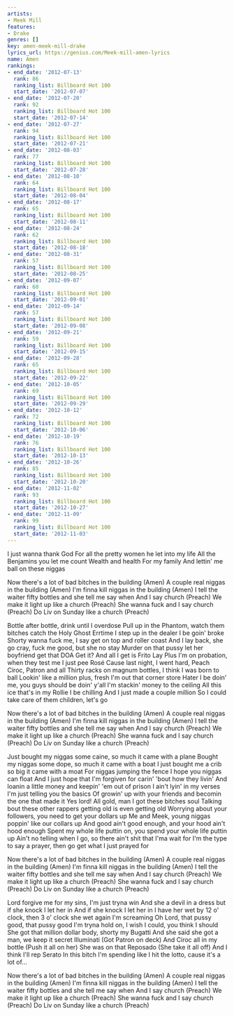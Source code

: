 ```yaml
---
artists:
- Meek Mill
features:
- Drake
genres: []
key: amen-meek-mill-drake
lyrics_url: https://genius.com/Meek-mill-amen-lyrics
name: Amen
rankings:
- end_date: '2012-07-13'
  rank: 86
  ranking_list: Billboard Hot 100
  start_date: '2012-07-07'
- end_date: '2012-07-20'
  rank: 92
  ranking_list: Billboard Hot 100
  start_date: '2012-07-14'
- end_date: '2012-07-27'
  rank: 94
  ranking_list: Billboard Hot 100
  start_date: '2012-07-21'
- end_date: '2012-08-03'
  rank: 77
  ranking_list: Billboard Hot 100
  start_date: '2012-07-28'
- end_date: '2012-08-10'
  rank: 64
  ranking_list: Billboard Hot 100
  start_date: '2012-08-04'
- end_date: '2012-08-17'
  rank: 65
  ranking_list: Billboard Hot 100
  start_date: '2012-08-11'
- end_date: '2012-08-24'
  rank: 62
  ranking_list: Billboard Hot 100
  start_date: '2012-08-18'
- end_date: '2012-08-31'
  rank: 57
  ranking_list: Billboard Hot 100
  start_date: '2012-08-25'
- end_date: '2012-09-07'
  rank: 60
  ranking_list: Billboard Hot 100
  start_date: '2012-09-01'
- end_date: '2012-09-14'
  rank: 57
  ranking_list: Billboard Hot 100
  start_date: '2012-09-08'
- end_date: '2012-09-21'
  rank: 59
  ranking_list: Billboard Hot 100
  start_date: '2012-09-15'
- end_date: '2012-09-28'
  rank: 65
  ranking_list: Billboard Hot 100
  start_date: '2012-09-22'
- end_date: '2012-10-05'
  rank: 69
  ranking_list: Billboard Hot 100
  start_date: '2012-09-29'
- end_date: '2012-10-12'
  rank: 72
  ranking_list: Billboard Hot 100
  start_date: '2012-10-06'
- end_date: '2012-10-19'
  rank: 76
  ranking_list: Billboard Hot 100
  start_date: '2012-10-13'
- end_date: '2012-10-26'
  rank: 85
  ranking_list: Billboard Hot 100
  start_date: '2012-10-20'
- end_date: '2012-11-02'
  rank: 93
  ranking_list: Billboard Hot 100
  start_date: '2012-10-27'
- end_date: '2012-11-09'
  rank: 99
  ranking_list: Billboard Hot 100
  start_date: '2012-11-03'
---
```

I just wanna thank God
For all the pretty women he let into my life
All the Benjamins you let me count
Wealth and health
For my family
And lettin' me ball on these niggas


Now there's a lot of bad bitches in the building (Amen)
A couple real niggas in the building (Amen)
I'm finna kill niggas in the building (Amen)
I tell the waiter fifty bottles and she tell me say when
And I say church (Preach)
We make it light up like a church (Preach)
She wanna fuck and I say church (Preach)
Do Liv on Sunday like a church (Preach)


Bottle after bottle, drink until I overdose
Pull up in the Phantom, watch them bitches catch the Holy Ghost
Errtime I step up in the dealer I be goin' broke
Shorty wanna fuck me, I say get on top and roller coast
And I lay back, she go cray, fuck me good, but she no stay
Murder on that pussy let her boyfriend get that DOA
Get it? And all I get is Frito Lay
Plus I'm on probation, when they test me I just pee Rosé
Cause last night, I went hard, Peach Ciroc, Patron and all
Thirty racks on magnum bottles, I think I was born to ball
Lookin' like a million plus, fresh I'm out that corner store
Hater I be doin' me, you guys should be doin' y'all
I'm stackin' money to the ceiling
All this ice that's in my Rollie I be chilling
And I just made a couple million
So I could take care of them children, let's go


Now there's a lot of bad bitches in the building (Amen)
A couple real niggas in the building (Amen)
I'm finna kill niggas in the building (Amen)
I tell the waiter fifty bottles and she tell me say when
And I say church (Preach)
We make it light up like a church (Preach)
She wanna fuck and I say church (Preach)
Do Liv on Sunday like a church (Preach)


Just bought my niggas some caine, so much it came with a plane
Bought my niggas some dope, so much it came with a boat
I just bought me a crib so big it came with a moat
For niggas jumping the fence I hope you niggas can float
And I just hope that I'm forgiven for carin' 'bout how they livin'
And loanin a little money and keepin' 'em out of prison
I ain't lyin' in my verses I'm just telling you the basics
Of growin' up with your friends and becomin the one that made it
Yes lord! All gold, man I got these bitches soul
Talking bout these other rappers getting old is even getting old
Worrying about your followers, you need to get your dollars up
Me and Meek, young niggas poppin' like our collars up
And good ain't good enough, and your hood ain't hood enough
Spent my whole life puttin on, you spend your whole life puttin up
Ain't no telling when I go, so there ain't shit that I'ma wait for
I'm the type to say a prayer, then go get what I just prayed for


Now there's a lot of bad bitches in the building (Amen)
A couple real niggas in the building (Amen)
I'm finna kill niggas in the building (Amen)
I tell the waiter fifty bottles and she tell me say when
And I say church (Preach)
We make it light up like a church (Preach)
She wanna fuck and I say church (Preach)
Do Liv on Sunday like a church (Preach)


Lord forgive me for my sins, I'm just tryna win
And she a devil in a dress but if she knock I let her in
And if she knock I let her in
I have her wet by 12 o' clock, then 3 o' clock she wet again
I'm screaming Oh Lord, that pussy good, that pussy good
I'm tryna hold on, I wish I could, you think I should
She got that million dollar body, shorty my Bugatti
And she said she got a man, we keep it secret Illuminati
(Got Patron on deck) And Ciroc all in my bottle
(Push it all on her) She was on that Reposado
(She take it all off) And I think I'll rep Serato
In this bitch I'm spending like I hit the lotto, cause it's a lot of...


Now there's a lot of bad bitches in the building (Amen)
A couple real niggas in the building (Amen)
I'm finna kill niggas in the building (Amen)
I tell the waiter fifty bottles and she tell me say when
And I say church (Preach)
We make it light up like a church (Preach)
She wanna fuck and I say church (Preach)
Do Liv on Sunday like a church (Preach)
